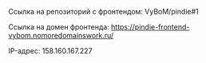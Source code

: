Ссылка на репозиторий с фронтендом: VyBoM/pindie#1

Ссылка на домен фронтенда: https://pindie-frontend-vybom.nomoredomainswork.ru/

IP-адрес: 158.160.167.227
